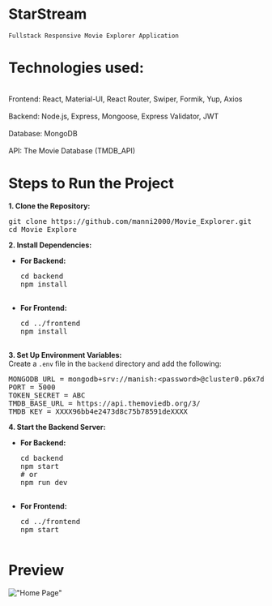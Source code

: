 # StarStream

    Fullstack Responsive Movie Explorer Application

# Technologies used:

<br> Frontend: React, Material-UI, React Router, Swiper, Formik, Yup, Axios </br>
<br> Backend: Node.js, Express, Mongoose, Express Validator, JWT </br>
<br> Database: MongoDB </br>
<br> API: The Movie Database (TMDB_API) </br>

# Steps to Run the Project
<b>1. Clone the Repository:</b><br>
<pre>
git clone https://github.com/manni2000/Movie_Explorer.git
cd Movie_Explore
</pre>

<b>2. Install Dependencies:</b>   
<ul>
  <li><b>For Backend:</b><br>
    <pre>
cd backend
npm install
    </pre>
  </li>
  <li><b>For Frontend:</b><br>
    <pre>
cd ../frontend
npm install
    </pre>
  </li>
</ul>

<b>3. Set Up Environment Variables:</b><br>
Create a <code>.env</code> file in the <code>backend</code> directory and add the following:
<pre>
MONGODB_URL = mongodb+srv://manish:&lt;password&gt;@cluster0.p6x7dxw.mongodb.net/mydb
PORT = 5000
TOKEN_SECRET = ABC
TMDB_BASE_URL = https://api.themoviedb.org/3/
TMDB_KEY = XXXX96bb4e2473d8c75b78591deXXXX
</pre>

<b>4. Start the Backend Server:</b>
<ul>
  <li><b>For Backend:</b><br>
    <pre>
cd backend
npm start
# or
npm run dev
    </pre>
  </li>
  <li><b>For Frontend:</b><br>
    <pre>
cd ../frontend
npm start
    </pre>
  </li>
</ul>


# Preview
 !["Home Page"](https://github.com/user-attachments/assets/43aa38a9-31b2-430d-b7d4-354a347bb686)




